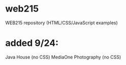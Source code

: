 # web215
WEB215 repository (HTML/CSS/JavaScript examples)

# added 9/24:
Java House (no CSS)
MediaOne Photography (no CSS)
